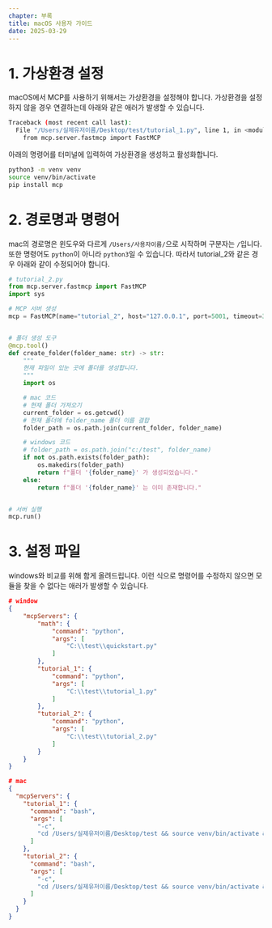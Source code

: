 ```yaml
---
chapter: 부록
title: macOS 사용자 가이드
date: 2025-03-29
---
```


# 1. 가상환경 설정

macOS에서 MCP를 사용하기 위해서는 가상환경을 설정해야 합니다. 가상환경을 설정하지 않을 경우 연결하는데 아래와 같은 애러가 발생할 수 있습니다.

```bash
Traceback (most recent call last):
  File "/Users/실제유저이름/Desktop/test/tutorial_1.py", line 1, in <module>
    from mcp.server.fastmcp import FastMCP
```

아래의 명령어를 터미널에 입력하여 가상환경을 생성하고 활성화합니다.

```bash
python3 -m venv venv
source venv/bin/activate
pip install mcp
```

# 2. 경로명과 명령어

mac의 경로명은 윈도우와 다르게 `/Users/사용자이름/`으로 시작하며 구분자는 `/`입니다. 또한 명령어도 `python`이 아니라 `python3`일 수 있습니다. 따라서 tutorial_2와 같은 경우 아래와 같이 수정되어야 합니다.

```python
# tutorial_2.py
from mcp.server.fastmcp import FastMCP
import sys

# MCP 서버 생성
mcp = FastMCP(name="tutorial_2", host="127.0.0.1", port=5001, timeout=30)


# 폴더 생성 도구
@mcp.tool()
def create_folder(folder_name: str) -> str:
    """
    현재 파일이 있눈 곳에 폴더를 생성합니다.
    """
    import os

    # mac 코드
    # 현재 폴더 가져오기
    current_folder = os.getcwd()
    # 현재 폴더에 folder_name 폴더 이름 결합
    folder_path = os.path.join(current_folder, folder_name)

    # windows 코드
    # folder_path = os.path.join("c:/test", folder_name)
    if not os.path.exists(folder_path):
        os.makedirs(folder_path)
        return f"폴더 '{folder_name}' 가 생성되었습니다."
    else:
        return f"폴더 '{folder_name}' 는 이미 존재합니다."


# 서버 실행
mcp.run()
```

# 3. 설정 파일

windows와 비교를 위해 함게 올려드립니다. 이런 식으로 명령어를 수정하지 않으면 모듈을 찾을 수 없다는 애러가 발생할 수 있습니다.

```json
# window
{
    "mcpServers": {
        "math": {
            "command": "python",
            "args": [
                "C:\\test\\quickstart.py"
            ]
        },
        "tutorial_1": {
            "command": "python",
            "args": [
                "C:\\test\\tutorial_1.py"
            ]
        },
        "tutorial_2": {
            "command": "python",
            "args": [
                "C:\\test\\tutorial_2.py"
            ]
        }
    }
}

# mac
{
  "mcpServers": {
    "tutorial_1": {
      "command": "bash",
      "args": [
        "-c",
        "cd /Users/실제유저이름/Desktop/test && source venv/bin/activate && python3 /Users/실제유저이름/Desktop/test/tutorial_1.py"
      ]
    },
    "tutorial_2": {
      "command": "bash",
      "args": [
        "-c",
        "cd /Users/실제유저이름/Desktop/test && source venv/bin/activate && python3 /Users/실제유저이름/Desktop/test/tutorial_2.py"
      ]
    }
  }
}
```